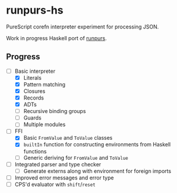 # runpurs-hs

PureScript corefn interpreter experiment for processing JSON.

Work in progress Haskell port of [runpurs](https://github.com/paf31/runpurs).

## Progress

- [ ] Basic interpreter
  - [x] Literals
  - [x] Pattern matching
  - [x] Closures
  - [x] Records
  - [x] ADTs
  - [ ] Recursive binding groups 
  - [ ] Guards
  - [ ] Multiple modules
- [ ] FFI
  - [x] Basic `FromValue` and `ToValue` classes
  - [x] `builtIn` function for constructing environments from Haskell functions
  - [ ] Generic deriving for `FromValue` and `ToValue`
- [ ] Integrated parser and type checker
  - [ ] Generate externs along with environment for foreign imports
- [ ] Improved error messages and error type
- [ ] CPS'd evaluator with `shift`/`reset`